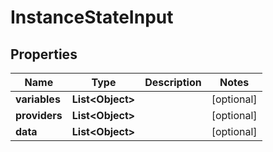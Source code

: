 

# InstanceStateInput

## Properties

Name | Type | Description | Notes
------------ | ------------- | ------------- | -------------
**variables** | **List&lt;Object&gt;** |  |  [optional]
**providers** | **List&lt;Object&gt;** |  |  [optional]
**data** | **List&lt;Object&gt;** |  |  [optional]



